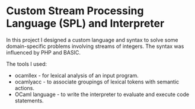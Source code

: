 # Custom Stream Processing Language (SPL) and Interpreter

In this project I designed a custom language and syntax to solve some domain-specific problems involving streams of integers.
The syntax was influenced by PHP and BASIC.

The tools I used:
* ocamllex - for lexical analysis of an input program.
* ocamlyacc - to associate groupings of lexical tokens with semantic actions.
* OCaml language - to write the interpreter to evaluate and execute code statements.